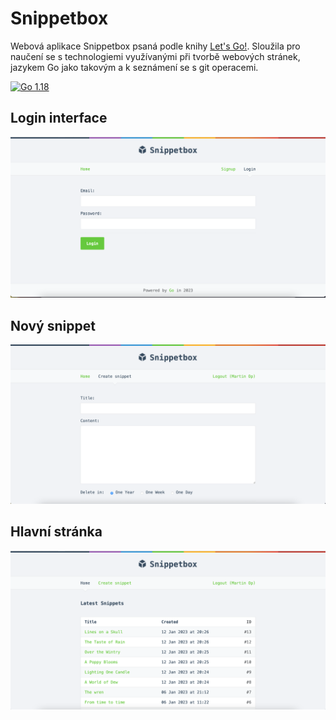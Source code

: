 # Snippetbox

Webová aplikace Snippetbox psaná podle knihy [Let's Go!](https://lets-go.alexedwards.net). Sloužila pro naučení se s technologiemi využívanými při tvorbě webových stránek, jazykem Go jako takovým a k seznámení se s git operacemi.

<a href="https://golang.org/doc/go1.18"><img alt="Go 1.18" src="https://img.shields.io/badge/golang-1.18-blue?logo=go&color=5EC9E3"></a>

## Login interface
![alt text](https://github.com/MartinOpa/Snippetbox/blob/master/ukazka1.png?raw=true)
## Nový snippet
![alt text](https://github.com/MartinOpa/Snippetbox/blob/master/ukazka2.png?raw=true)
## Hlavní stránka
![alt text](https://github.com/MartinOpa/Snippetbox/blob/master/ukazka3.png?raw=true)
